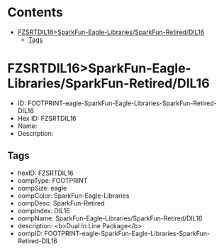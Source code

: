 



Contents
========

* [FZSRTDIL16>SparkFun-Eagle-Libraries/SparkFun-Retired/DIL16](#fzsrtdil16sparkfun-eagle-librariessparkfun-retireddil16)
	* [Tags](#tags)

# FZSRTDIL16>SparkFun-Eagle-Libraries/SparkFun-Retired/DIL16

- ID: FOOTPRINT-eagle-SparkFun-Eagle-Libraries-SparkFun-Retired-DIL16
- Hex ID: FZSRTDIL16
- Name: 
- Description: 

## Tags

- hexID: FZSRTDIL16
- oompType: FOOTPRINT
- oompSize: eagle
- oompColor: SparkFun-Eagle-Libraries
- oompDesc: SparkFun-Retired
- oompIndex: DIL16
- oompName: SparkFun-Eagle-Libraries/SparkFun-Retired/DIL16
- description: &lt;b&gt;Dual In Line Package&lt;/b&gt;
- oompID: FOOTPRINT-eagle-SparkFun-Eagle-Libraries-SparkFun-Retired-DIL16
